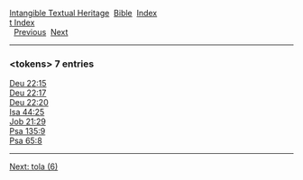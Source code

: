 [Intangible Textual Heritage](../../index)  [Bible](../index) 
[Index](index)   
[t Index](_t_)  
  [Previous](c11654)  [Next](c11656) 

------------------------------------------------------------------------

### &lt;tokens&gt; 7 entries

[Deu 22:15](../kjv/deu022.htm#015)  
[Deu 22:17](../kjv/deu022.htm#017)  
[Deu 22:20](../kjv/deu022.htm#020)  
[Isa 44:25](../kjv/isa044.htm#025)  
[Job 21:29](../kjv/job021.htm#029)  
[Psa 135:9](../kjv/psa135.htm#009)  
[Psa 65:8](../kjv/psa065.htm#008)  

------------------------------------------------------------------------

[Next: tola (6)](c11656)
